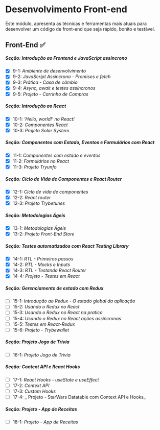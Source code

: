 
# Desenvolvimento Front-end

Este módulo, apresenta as técnicas e ferramentas mais atuais para desenvolver um código de front-end que seja rápido, bonito e testável.

## Front-End :white_check_mark:


##### Seção: Introdução ao Frontend e JavaScript assíncrono

- [x] 9-1: _Ambiente de desenvolvimento_
- [x] 9-2: _JavaScript Assíncrono - Promises e fetch_
- [x] 9-3: _Prática - Casa de câmbio_
- [x] 9-4: _Async, await e testes assíncronos_
- [x] 9-5: _Projeto - Carrinho de Compras_

##### Seção: Introdução ao React

- [x] 10-1: _'Hello, world!' no React!_
- [x] 10-2: _Componentes React_
- [x] 10-3: _Projeto Solar System_

##### Seção: Componentes com Estado, Eventos e Formulários com React

- [x] 11-1: _Componentes com estado e eventos_
- [x] 11-2: _Formulários no React_
- [x] 11-3: _Projeto Tryunfo_

##### Seção: Ciclo de Vida de Componentes e React Router

- [x] 12-1: _Ciclo de vida de componentes_
- [x] 12-2: _React router_
- [x] 12-3: _Projeto Trybetunes_

##### Seção: Metodologias Ágeis

- [x] 13-1: _Metodologias Ágeis_
- [x] 13-2: _Projeto Front-End Store_

##### Seção: Testes automatizados com React Testing Library

- [x] 14-1: _RTL - Primeiros passos_
- [x] 14-2: _RTL - Mocks e Inputs_
- [x] 14-3: _RTL - Testando React Router_
- [x] 14-4: _Projeto - Testes em React_

##### Seção: Gerenciamento de estado com Redux

- [ ] 15-1: _Introdução ao Redux - O estado global da aplicação_
- [ ] 15-2: _Usando o Redux no React_
- [ ] 15-3: _Usando o Redux no React na pratica_
- [ ] 15-4: _Usando o Redux no React ações assíncronas_
- [ ] 15-5: _Testes em React-Redux_
- [ ] 15-6: _Projeto - Trybewallet_

##### Seção: Projeto Jogo de Trivia 

- [ ] 16-1: _Projeto Jogo de Trivia_

##### Seção: Context API e React Hooks

- [ ] 17-1: _React Hooks - useState e useEffect_
- [ ] 17-2: _Context API_
- [ ] 17-3: _Custom Hooks_
- [ ] 17-4: _ Projeto - StarWars Datatable com Context API e Hooks_

##### Seção: Projeto - App de Receitas

- [ ] 18-1: _Projeto - App de Receitas_


